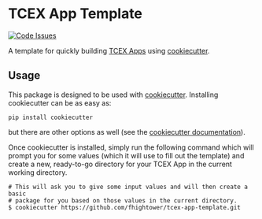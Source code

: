 # TCEX App Template

[![Code Issues](https://www.quantifiedcode.com/api/v1/project/2f013c5d24d946b5b1344781d982d371/badge.svg)](https://www.quantifiedcode.com/app/project/2f013c5d24d946b5b1344781d982d371)

A template for quickly building [TCEX Apps](https://github.com/ThreatConnect-Inc/tcex) using [cookiecutter](https://github.com/audreyr/cookiecutter).

## Usage

This package is designed to be used with [cookiecutter](https://github.com/audreyr/cookiecutter). Installing cookiecutter can be as easy as:

`pip install cookiecutter`

but there are other options as well (see the [cookiecutter documentation](https://cookiecutter.readthedocs.io/en/latest/installation.html#install-cookiecutter)).

Once cookiecutter is installed, simply run the following command which will prompt you for some values (which it will use to fill out the template) and create a new, ready-to-go directory for your TCEX App in the current working directory.

```shell
# This will ask you to give some input values and will then create a basic
# package for you based on those values in the current directory.
$ cookiecutter https://github.com/fhightower/tcex-app-template.git
```
